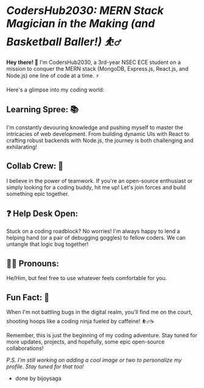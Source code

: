 # *CodersHub2030: MERN Stack Magician in the Making (and Basketball Baller!) ⛹️‍♂️*

**Hey there! 👋** I'm CodersHub2030, a 3rd-year NSEC ECE student on a mission to conquer the MERN stack (MongoDB, Express.js, React.js, and Node.js) one line of code at a time. ⚡

Here's a glimpse into my coding world:

## **Learning Spree: 📚**
I'm constantly devouring knowledge and pushing myself to master the intricacies of web development. From building dynamic UIs with React to crafting robust backends with Node.js, the journey is both challenging and exhilarating!

## **Collab Crew: 🤝**
I believe in the power of teamwork. If you're an open-source enthusiast or simply looking for a coding buddy, hit me up! Let's join forces and build something epic together.

## ❓ **Help Desk Open:**
Stuck on a coding roadblock? No worries! I'm always happy to lend a helping hand (or a pair of debugging goggles) to fellow coders. We can untangle that logic bug together!

## 👨‍💻 **Pronouns:**
He/Him, but feel free to use whatever feels comfortable for you.

## **Fun Fact: 🏀**
When I'm not battling bugs in the digital realm, you'll find me on the court, shooting hoops like a coding ninja fueled by caffeine! ⛹️‍♂️☕️

Remember, this is just the beginning of my coding adventure. Stay tuned for more updates, projects, and hopefully, some epic open-source collaborations!

*P.S. I'm still working on adding a cool image or two to personalize my profile. Stay tuned for that too!*
- done by bijoysaga
